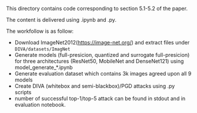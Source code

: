 This directory contains code corresponding to section 5.1-5.2 of the paper.

The content is delivered using .ipynb and .py.

The workfollow is as follow:
- Download ImageNet2012(https://image-net.org/) and extract files under ``DIVA/datasets/ImagNet``
- Generate models (full-presicion, quantized and surrogate full-presicion) for three architectures (ResNet50, MobileNet and DenseNet121) using model_generate_*.ipynb
- Generate evaluation dataset which contains 3k images agreed upon all 9 models
- Create DIVA (whitebox and semi-blackbox)/PGD attacks using .py scripts
- number of successful top-1/top-5 attack can be found in stdout and in evaluation notebook.

